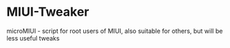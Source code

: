 # MIUI-Tweaker
microMIUI - script for root users of MIUI, also suitable for others, but will be less useful tweaks
